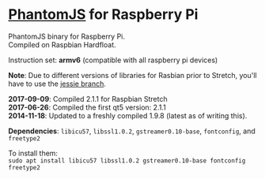 # [PhantomJS](http://phantomjs.org) for Raspberry Pi

PhantomJS binary for Raspberry Pi.  
Compiled on Raspbian Hardfloat.

Instruction set: __armv6__ (compatible with all raspberry pi devices)

__Note__: Due to different versions of libraries for Rasbian prior to Stretch, you'll have to use the [jessie branch](https://github.com/piksel/phantomjs-raspberrypi/tree/jessie).

__2017-09-09__: Compiled 2.1.1 for Raspbian Stretch  
__2017-06-26__: Compiled the first qt5 version: 2.1.1  
__2014-11-18__: Updated to a freshly compiled 1.9.8 (latest as of writing this).

__Dependencies__:
`libicu57`, `libssl1.0.2`, `gstreamer0.10-base`, `fontconfig`, and `freetype2`

To install them:  
`sudo apt install libicu57 libssl1.0.2 gstreamer0.10-base fontconfig freetype2`  